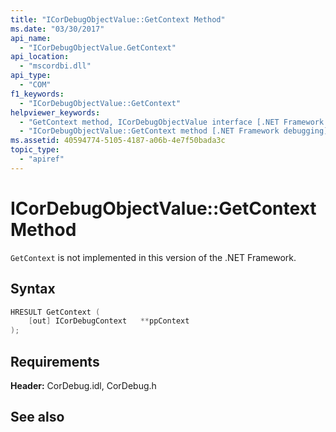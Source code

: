 ```yaml
---
title: "ICorDebugObjectValue::GetContext Method"
ms.date: "03/30/2017"
api_name: 
  - "ICorDebugObjectValue.GetContext"
api_location: 
  - "mscordbi.dll"
api_type: 
  - "COM"
f1_keywords: 
  - "ICorDebugObjectValue::GetContext"
helpviewer_keywords: 
  - "GetContext method, ICorDebugObjectValue interface [.NET Framework debugging]"
  - "ICorDebugObjectValue::GetContext method [.NET Framework debugging]"
ms.assetid: 40594774-5105-4187-a06b-4e7f50bada3c
topic_type: 
  - "apiref"
---
```

# ICorDebugObjectValue::GetContext Method

`GetContext` is not implemented in this version of the .NET Framework.  
  
## Syntax  
  
```cpp  
HRESULT GetContext (  
    [out] ICorDebugContext   **ppContext  
);  
```  
  
## Requirements  

 **Header:** CorDebug.idl, CorDebug.h  
  
## See also
